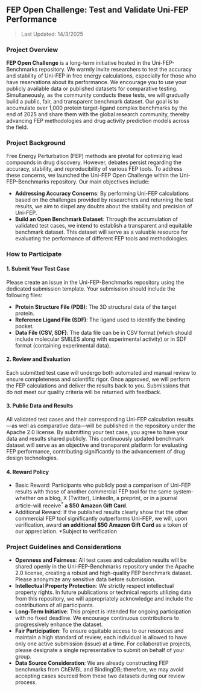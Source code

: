 ## FEP Open Challenge: Test and Validate Uni-FEP Performance

> Last Updated: 14/3/2025

### Project Overview
**FEP Open Challenge** is a long-term initiative hosted in the Uni-FEP-Benchmarks repository. We warmly invite researchers to test the accuracy and stability of Uni-FEP in free energy calculations, especially for those who have reservations about its performance. We encourage you to use your publicly available data or published datasets for comparative testing. Simultaneously, as the community conducts these tests, we will gradually build a public, fair, and transparent benchmark dataset. Our goal is to accumulate over 1,000 protein target-ligand complex benchmarks by the end of 2025 and share them with the global research community, thereby advancing FEP methodologies and drug activity prediction models across the field.

### Project Background
Free Energy Perturbation (FEP) methods are pivotal for optimizing lead compounds in drug discovery. However, debates persist regarding the accuracy, stability, and reproducibility of various FEP tools. To address these concerns, we launched the Uni-FEP Open Challenge within the Uni-FEP-Benchmarks repository. Our main objectives include:
- **Addressing Accuracy Concerns**: By performing Uni-FEP calculations based on the challenges provided by researchers and returning the test results, we aim to dispel any doubts about the stability and precision of Uni-FEP. 
- **Build an Open Benchmark Dataset**: Through the accumulation of validated test cases, we intend to establish a transparent and equitable benchmark dataset. This dataset will serve as a valuable resource for evaluating the performance of different FEP tools and methodologies.

### How to Participate
#### 1. Submit Your Test Case
Please create an issue in the Uni-FEP-Benchmarks repository using the dedicated submission template. Your submission should include the following files:
- **Protein Structure File (PDB)**: The 3D structural data of the target protein.
- **Reference Ligand File (SDF)**: The ligand used to identify the binding pocket.
- **Data File (CSV, SDF)**: The data file can be in CSV format (which should include molecular SMILES along with experimental activity) or in SDF format (containing experimental data). 
#### 2. Review and Evaluation
Each submitted test case will undergo both automated and manual review to ensure completeness and scientific rigor. Once approved, we will perform the FEP calculations and deliver the results back to you. Submissions that do not meet our quality criteria will be returned with feedback.
#### 3. Public Data and Results
All validated test cases and their corresponding Uni-FEP calculation results—as well as comparative data—will be published in the repository under the Apache 2.0 license. By submitting your test case, you agree to have your data and results shared publicly. This continuously updated benchmark dataset will serve as an objective and transparent platform for evaluating FEP performance, contributing significantly to the advancement of drug design technologies.
#### 4. Reward Policy
- Basic Reward: Participants who publicly post a comparison of Uni-FEP results with those of another commercial FEP tool for the same system-whether on a blog, X (Twitter), LinkedIn, a preprint, or in a journal article-will receive<sup>*</sup> **a $50 Amazon Gift Card**.
- Additional Reward: If the published results clearly show that the other commercial FEP tool significantly outperforms Uni-FEP, we will, upon verification, award **an additional $50 Amazon Gift Card** as a token of our appreciation.
*Subject to verification

### Project Guidelines and Considerations
- **Openness and Fairness**: All test cases and calculation results will be shared openly in the Uni-FEP-Benchmarks repository under the Apache 2.0 license, creating a robust and high-quality FEP benchmark dataset. Please anonymize any sensitive data before submission.
- **Intellectual Property Protection**: We strictly respect intellectual property rights. In future publications or technical reports utilizing data from this repository, we will appropriately acknowledge and include the contributions of all participants.
- **Long-Term Initiative**: This project is intended for ongoing participation with no fixed deadline. We encourage continuous contributions to progressively enhance the dataset.
- **Fair Participation**: To ensure equitable access to our resources and maintain a high standard of review, each individual is allowed to have only one active submission (issue) at a time. For collaborative projects, please designate a single representative to submit on behalf of your group.
- **Data Source Consideration**: We are already constructing FEP benchmarks from ChEMBL and BindingDB; therefore, we may avoid accepting cases sourced from these two datasets during our review process.
